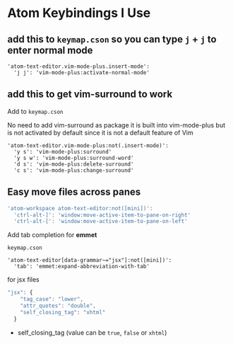 # Atom Keybindings I Use

## add this to `keymap.cson` so you can type `j` + `j` to enter normal mode

```
'atom-text-editor.vim-mode-plus.insert-mode':
  'j j': 'vim-mode-plus:activate-normal-mode'
```

## add this to get vim-surround to work
Add to `keymap.cson`

No need to add vim-surround as package it is built into vim-mode-plus but is not activated by default since it is not a default feature of Vim

```
'atom-text-editor.vim-mode-plus:not(.insert-mode)':
  'y s': 'vim-mode-plus:surround'
  'y s w': 'vim-mode-plus:surround-word'
  'd s': 'vim-mode-plus:delete-surround'
  'c s': 'vim-mode-plus:change-surround'
```

## Easy move files across panes

```js
'atom-workspace atom-text-editor:not([mini])':
  'ctrl-alt-]': 'window:move-active-item-to-pane-on-right'
  'ctrl-alt-[': 'window:move-active-item-to-pane-on-left'
```

Add tab completion for **emmet**

`keymap.cson`

```
'atom-text-editor[data-grammar~="jsx"]:not([mini])':
  'tab': 'emmet:expand-abbreviation-with-tab'
```

for jsx files

```js
"jsx": {
    "tag_case": "lower",
    "attr_quotes": "double",
    "self_closing_tag": "xhtml"
  }
```

* self_closing_tag (value can be `true`, `false` or `xhtml`)
